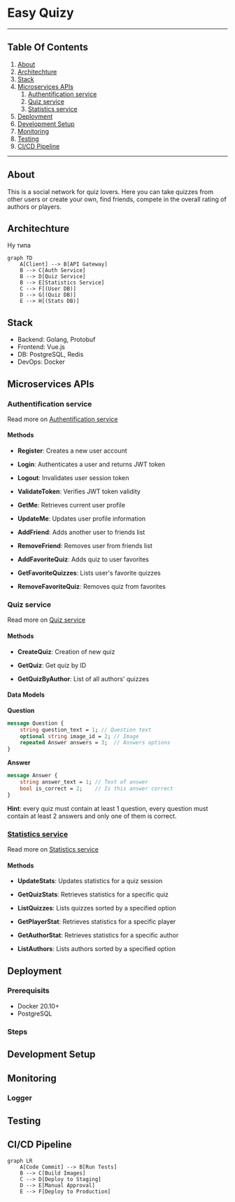 # Easy Quizy

---
## Table Of Contents

1. [About](#about)
2. [Architechture](#architechture)
3. [Stack](#stack)
4. [Microservices APIs](#microservices-apis)
   1. [Authentification service](#authentification-service)
   2. [Quiz service](#quiz-service)
   3. [Statistics service](#statistics-service)
5. [Deployment](#deployment)
6. [Development Setup](#development-setup)
7. [Monitoring](#monitoring)
8. [Testing](#testing)
9. [CI/CD Pipeline](#cicd-pipeline)

---
## About

This is a social network for quiz lovers. Here you can take quizzes from other users or create your own, find friends, compete in the overall rating of authors or players.

## Architechture 

Ну типа
```mermaid
graph TD
    A[Client] --> B[API Gateway]
    B --> C[Auth Service]
    B --> D[Quiz Service]
    B --> E[Statistics Service]
    C --> F[(User DB)]
    D --> G[(Quiz DB)]
    E --> H[(Stats DB)]
```

## Stack

- Backend: Golang, Protobuf  
- Frontend: Vue.js
- DB: PostgreSQL, Redis
- DevOps: Docker

## Microservices APIs

### Authentification service

Read more on [Authentification service](/auth_service/README.md)

#### Methods

- **Register**: Creates a new user account

- **Login**: Authenticates a user and returns JWT token

- **Logout**: Invalidates user session token

- **ValidateToken**: Verifies JWT token validity

- **GetMe**: Retrieves current user profile

- **UpdateMe**: Updates user profile information

- **AddFriend**: Adds another user to friends list

- **RemoveFriend**: Removes user from friends list

- **AddFavoriteQuiz**: Adds quiz to user favorites

- **GetFavoriteQuizzes**: Lists user's favorite quizzes

- **RemoveFavoriteQuiz**: Removes quiz from favorites

### Quiz service

Read more on [Quiz service](/quiz_service/README.md)

#### Methods

- **CreateQuiz**: Creation of new quiz

- **GetQuiz**: Get quiz by ID

- **GetQuizByAuthor**: List of all authors' quizzes 

#### Data Models 

**Question**
```protobuf
message Question {
    string question_text = 1; // Question text
    optional string image_id = 2; // Image
    repeated Answer answers = 3;  // Answers options
}
```
**Answer**
```protobuf
message Answer {
    string answer_text = 1; // Text of answer
    bool is_correct = 2;    // Is this answer correct
}
```
**Hint**: every quiz must contain at least 1 question, every question must contain at least 2 answers and only one of them is correct.


### [Statistics service]("https://gitlab.crja72.ru/golang/2025/spring/course/projects/go14/easy-quizy/-/blob/main/stat_service/README.md")

Read more on [Statistics service](stat_service/README.md)

#### Methods
- **UpdateStats**: Updates statistics for a quiz session
  
- **GetQuizStats**: Retrieves statistics for a specific quiz
  
- **ListQuizzes**: Lists quizzes sorted by a specified option
  
- **GetPlayerStat**: Retrieves statistics for a specific player
   
- **GetAuthorStat**: Retrieves statistics for a specific author

- **ListAuthors**: Lists authors sorted by a specified option
  
## Deployment

### Prerequisits
- Docker 20.10+
- PostgreSQL

### Steps

## Development Setup

## Monitoring

### Logger

## Testing

## CI/CD Pipeline

```mermaid
graph LR
    A[Code Commit] --> B[Run Tests]
    B --> C[Build Images]
    C --> D[Deploy to Staging]
    D --> E[Manual Approval]
    E --> F[Deploy to Production]
```